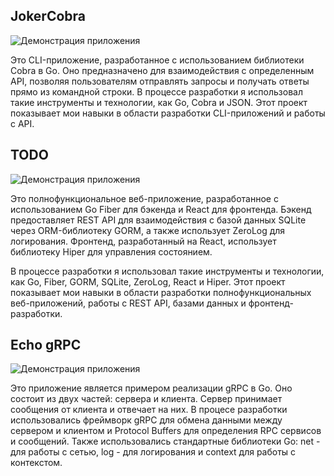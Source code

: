 ## JokerCobra
![Демонстрация приложения](https://media0.giphy.com/media/v1.Y2lkPTc5MGI3NjExbm8yMXJrZHJmOHA2Y3UzYWJ2YWVwNGM1OTAzMmFxbjk0Y2M1ejk4MCZlcD12MV9pbnRlcm5hbF9naWZfYnlfaWQmY3Q9Zw/j0up05crpjDekrQWpA/giphy.gif)

Это CLI-приложение, разработанное с использованием библиотеки Cobra в Go. Оно предназначено для взаимодействия с определенным API, позволяя пользователям отправлять запросы и получать ответы прямо из командной строки. В процессе разработки я использовал такие инструменты и технологии, как Go, Cobra и JSON. Этот проект показывает мои навыки в области разработки CLI-приложений и работы с API.


## TODO 
![Демонстрация приложения](https://media0.giphy.com/media/v1.Y2lkPTc5MGI3NjExOW9ldWE1OWJwMTN5YXMwYTAzendkYTAxcXY5YXVwdW5qN2Q4bzNvYSZlcD12MV9pbnRlcm5hbF9naWZfYnlfaWQmY3Q9Zw/1AwlJxG2UJrj5u0Eko/source.gif)

Это полнофункциональное веб-приложение, разработанное с использованием Go Fiber для бэкенда и React для фронтенда. Бэкенд предоставляет REST API для взаимодействия с базой данных SQLite через ORM-библиотеку GORM, а также использует ZeroLog для логирования. Фронтенд, разработанный на React, использует библиотеку Hiper для управления состоянием.

В процессе разработки я использовал такие инструменты и технологии, как Go, Fiber, GORM, SQLite, ZeroLog, React и Hiper. Этот проект показывает мои навыки в области разработки полнофункциональных веб-приложений, работы с REST API, базами данных и фронтенд-разработки.

## Echo gRPC
![Демонстрация приложения](https://media0.giphy.com/media/v1.Y2lkPTc5MGI3NjExdnV6enIxcjBjeXk2NWFqcWxubzMyOTFhamtkeGtpYmpscmEzMHpnbyZlcD12MV9pbnRlcm5hbF9naWZfYnlfaWQmY3Q9Zw/7rSH3yTiKd4OSjCCJf/giphy.gif)

Это приложение является примером реализации gRPC в Go. Оно состоит из двух частей: сервера и клиента. Сервер принимает сообщения от клиента и отвечает на них. В процесе разработки использовались фреймворк gRPC для обмена данными между сервером и клиентом и Protocol Buffers для определения RPC сервисов и сообщений.
Также использовались стандартные библиотеки Go:  net -  для работы с сетью,  log - для логирования и  context для работы с контекстом.
